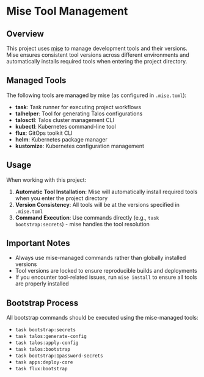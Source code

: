 # Mise Tool Management

## Overview

This project uses [mise](https://mise.jdx.dev/) to manage development tools and their versions. Mise ensures consistent tool versions across different environments and automatically installs required tools when entering the project directory.

## Managed Tools

The following tools are managed by mise (as configured in `.mise.toml`):

- **task**: Task runner for executing project workflows
- **talhelper**: Tool for generating Talos configurations
- **talosctl**: Talos cluster management CLI
- **kubectl**: Kubernetes command-line tool
- **flux**: GitOps toolkit CLI
- **helm**: Kubernetes package manager
- **kustomize**: Kubernetes configuration management

## Usage

When working with this project:

1. **Automatic Tool Installation**: Mise will automatically install required tools when you enter the project directory
2. **Version Consistency**: All tools will be at the versions specified in `.mise.toml`
3. **Command Execution**: Use commands directly (e.g., `task bootstrap:secrets`) - mise handles the tool resolution

## Important Notes

- Always use mise-managed commands rather than globally installed versions
- Tool versions are locked to ensure reproducible builds and deployments
- If you encounter tool-related issues, run `mise install` to ensure all tools are properly installed

## Bootstrap Process

All bootstrap commands should be executed using the mise-managed tools:

- `task bootstrap:secrets`
- `task talos:generate-config`
- `task talos:apply-config`
- `task talos:bootstrap`
- `task bootstrap:1password-secrets`
- `task apps:deploy-core`
- `task flux:bootstrap`
